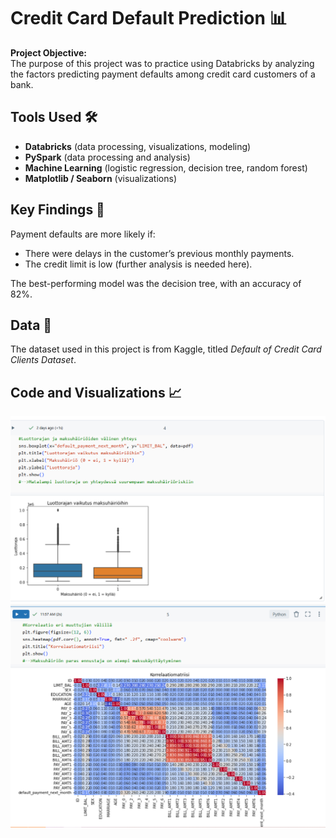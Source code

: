 # Credit Card Default Prediction 📊

**Project Objective:**  
The purpose of this project was to practice using Databricks by analyzing the factors predicting payment defaults among credit card customers of a bank.

## Tools Used 🛠️
- **Databricks** (data processing, visualizations, modeling)
- **PySpark** (data processing and analysis)
- **Machine Learning** (logistic regression, decision tree, random forest)
- **Matplotlib / Seaborn** (visualizations)

## Key Findings 🔑
Payment defaults are more likely if:
- There were delays in the customer’s previous monthly payments.
- The credit limit is low (further analysis is needed here).

The best-performing model was the decision tree, with an accuracy of 82%.

## Data 📅
The dataset used in this project is from Kaggle, titled *Default of Credit Card Clients Dataset*.

## Code and Visualizations 📈

![Dashboard image1](https://github.com/salitaY/databricks-credit-risk/blob/main/luottorajanYhteysMaksuh%C3%A4iri%C3%B6%C3%B6n.png)
![Dashboard image2](https://github.com/salitaY/databricks-credit-risk/blob/main/korrelaatioEriMuuttujienV%C3%A4lill%C3%A4.png)
